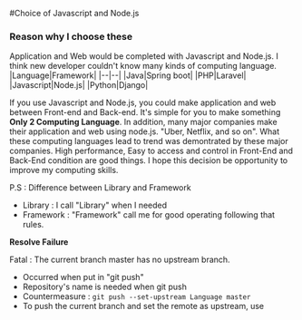 #Choice of Javascript and Node.js

### Reason why I choose these

Application and Web would be completed with Javascript and Node.js.
I think new developer couldn't know many kinds of computing language.
|Language|Framework|
|--|--|
|Java|Spring boot|
|PHP|Laravel|
|Javascript|Node.js|
|Python|Django|

If you use Javascript and Node.js, you could make application and web between Front-end and Back-end.
It's simple for you to make something **Only 2 Computing Language**.
In addition, many major companies make their application and web using node.js. "Uber, Netflix, and so on".
What these computing languages lead to trend was demontrated by these major companies.
High performance, Easy to access and control in Front-End and Back-End condition are good things.
I hope this decision be opportunity to improve my computing skills.

P.S : Difference between Library and Framework

- Library : I call "Library" when I needed
- Framework : "Framework" call me for good operating following that rules.

**Resolve Failure**

Fatal : The current branch master has no upstream branch.

- Occurred when put in "git push"
- Repository's name is needed when git push
- Countermeasure : `git push --set-upstream Language master`
- To push the current branch and set the remote as upstream, use
